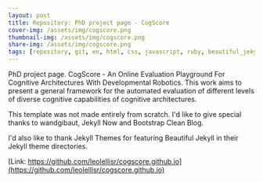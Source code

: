 ```yaml
---
layout: post
title: Repository: PhD project page - CogScore
cover-img: /assets/img/cogscore.png
thumbnail-img: /assets/img/cogscore.png
share-img: /assets/img/cogscore.png
tags: [repository, git, en, html, css, javascript, ruby, beautiful_jekyll]
---
```


PhD project page. CogScore - An Online Evaluation Playground For Cognitive Architectures With Developmental Robotics. This work aims to present a general framework for the automated evaluation of different levels of diverse cognitive capabilities of cognitive architectures.

This template was not made entirely from scratch. I'd like to give special thanks to wandgibaut, Jekyll Now and Bootstrap Clean Blog.

I'd also like to thank Jekyll Themes for featuring Beautiful Jekyll in their Jekyll theme directories.

[Link: https://github.com/leolellisr/cogscore.github.io](https://github.com/leolellisr/cogscore.github.io)
